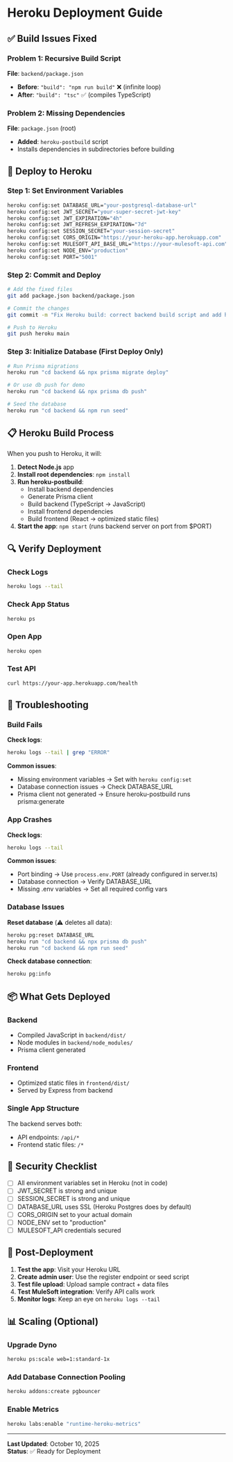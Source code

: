 # Heroku Deployment Guide

## ✅ Build Issues Fixed

### Problem 1: Recursive Build Script
**File**: `backend/package.json`
- **Before**: `"build": "npm run build"` ❌ (infinite loop)
- **After**: `"build": "tsc"` ✅ (compiles TypeScript)

### Problem 2: Missing Dependencies
**File**: `package.json` (root)
- **Added**: `heroku-postbuild` script
- Installs dependencies in subdirectories before building

## 🚀 Deploy to Heroku

### Step 1: Set Environment Variables

```bash
heroku config:set DATABASE_URL="your-postgresql-database-url"
heroku config:set JWT_SECRET="your-super-secret-jwt-key"
heroku config:set JWT_EXPIRATION="4h"
heroku config:set JWT_REFRESH_EXPIRATION="7d"
heroku config:set SESSION_SECRET="your-session-secret"
heroku config:set CORS_ORIGIN="https://your-heroku-app.herokuapp.com"
heroku config:set MULESOFT_API_BASE_URL="https://your-mulesoft-api.com"
heroku config:set NODE_ENV="production"
heroku config:set PORT="5001"
```

### Step 2: Commit and Deploy

```bash
# Add the fixed files
git add package.json backend/package.json

# Commit the changes
git commit -m "Fix Heroku build: correct backend build script and add heroku-postbuild"

# Push to Heroku
git push heroku main
```

### Step 3: Initialize Database (First Deploy Only)

```bash
# Run Prisma migrations
heroku run "cd backend && npx prisma migrate deploy"

# Or use db push for demo
heroku run "cd backend && npx prisma db push"

# Seed the database
heroku run "cd backend && npm run seed"
```

## 📋 Heroku Build Process

When you push to Heroku, it will:

1. **Detect Node.js** app
2. **Install root dependencies**: `npm install`
3. **Run heroku-postbuild**:
   - Install backend dependencies
   - Generate Prisma client
   - Build backend (TypeScript → JavaScript)
   - Install frontend dependencies
   - Build frontend (React → optimized static files)
4. **Start the app**: `npm start` (runs backend server on port from $PORT)

## 🔍 Verify Deployment

### Check Logs
```bash
heroku logs --tail
```

### Check App Status
```bash
heroku ps
```

### Open App
```bash
heroku open
```

### Test API
```bash
curl https://your-app.herokuapp.com/health
```

## 🐛 Troubleshooting

### Build Fails

**Check logs**:
```bash
heroku logs --tail | grep "ERROR"
```

**Common issues**:
- Missing environment variables → Set with `heroku config:set`
- Database connection issues → Check DATABASE_URL
- Prisma client not generated → Ensure heroku-postbuild runs prisma:generate

### App Crashes

**Check logs**:
```bash
heroku logs --tail
```

**Common issues**:
- Port binding → Use `process.env.PORT` (already configured in server.ts)
- Database connection → Verify DATABASE_URL
- Missing .env variables → Set all required config vars

### Database Issues

**Reset database** (⚠️ deletes all data):
```bash
heroku pg:reset DATABASE_URL
heroku run "cd backend && npx prisma db push"
heroku run "cd backend && npm run seed"
```

**Check database connection**:
```bash
heroku pg:info
```

## 📦 What Gets Deployed

### Backend
- Compiled JavaScript in `backend/dist/`
- Node modules in `backend/node_modules/`
- Prisma client generated

### Frontend
- Optimized static files in `frontend/dist/`
- Served by Express from backend

### Single App Structure
The backend serves both:
- API endpoints: `/api/*`
- Frontend static files: `/*`

## 🔐 Security Checklist

- [ ] All environment variables set in Heroku (not in code)
- [ ] JWT_SECRET is strong and unique
- [ ] SESSION_SECRET is strong and unique
- [ ] DATABASE_URL uses SSL (Heroku Postgres does by default)
- [ ] CORS_ORIGIN set to your actual domain
- [ ] NODE_ENV set to "production"
- [ ] MULESOFT_API credentials secured

## 🎯 Post-Deployment

1. **Test the app**: Visit your Heroku URL
2. **Create admin user**: Use the register endpoint or seed script
3. **Test file upload**: Upload sample contract + data files
4. **Test MuleSoft integration**: Verify API calls work
5. **Monitor logs**: Keep an eye on `heroku logs --tail`

## 📊 Scaling (Optional)

### Upgrade Dyno
```bash
heroku ps:scale web=1:standard-1x
```

### Add Database Connection Pooling
```bash
heroku addons:create pgbouncer
```

### Enable Metrics
```bash
heroku labs:enable "runtime-heroku-metrics"
```

---

**Last Updated**: October 10, 2025  
**Status**: ✅ Ready for Deployment

